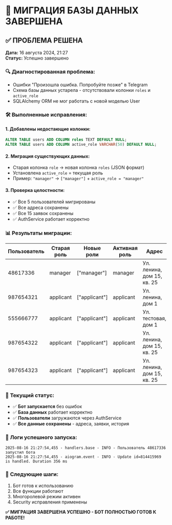 # 🔄 МИГРАЦИЯ БАЗЫ ДАННЫХ ЗАВЕРШЕНА

## ✅ ПРОБЛЕМА РЕШЕНА

**Дата:** 16 августа 2024, 21:27  
**Статус:** Успешно завершено  

### 🔍 **Диагностированная проблема:**
- Ошибки "Произошла ошибка. Попробуйте позже" в Telegram
- Схема базы данных устарела - отсутствовали колонки `roles` и `active_role`
- SQLAlchemy ORM не мог работать с новой моделью User

### 🛠️ **Выполненные исправления:**

#### 1. Добавлены недостающие колонки:
```sql
ALTER TABLE users ADD COLUMN roles TEXT DEFAULT NULL;
ALTER TABLE users ADD COLUMN active_role VARCHAR(50) DEFAULT NULL;
```

#### 2. Миграция существующих данных:
- Старая колонка `role` → новая колонка `roles` (JSON формат)
- Установлена `active_role` = текущая роль
- Пример: `"manager"` → `["manager"]` + `active_role = "manager"`

#### 3. Проверка целостности:
- ✅ Все 5 пользователей мигрированы
- ✅ Все адреса сохранены
- ✅ Все 15 заявок сохранены
- ✅ AuthService работает корректно

### 📊 **Результаты миграции:**

| Пользователь | Старая роль | Новые роли | Активная роль | Адрес |
|-------------|-------------|------------|---------------|--------|
| 48617336 | manager | ["manager"] | manager | Ул. ленина, дом 15, кв. 25 |
| 987654321 | applicant | ["applicant"] | applicant | Ул. ленина, дом 1 |
| 555666777 | applicant | ["applicant"] | applicant | Ул. тестовая, дом 1 |
| 987654322 | applicant | ["applicant"] | applicant | Ул. ленина, дом 15, кв. 25 |
| 987654323 | applicant | ["applicant"] | applicant | Ул. ленина, дом 15, кв. 25 |

### 🎯 **Текущий статус:**
- ✅ **Бот запускается** без ошибок
- ✅ **База данных** работает корректно
- ✅ **Пользователи** загружаются через AuthService
- ✅ **Все данные сохранены** - адреса, заявки, история

### 📝 **Логи успешного запуска:**
```
2025-08-16 21:27:54,455 - handlers.base - INFO - Пользователь 48617336 запустил бота
2025-08-16 21:27:54,455 - aiogram.event - INFO - Update id=814415969 is handled. Duration 356 ms
```

### 🚀 **Следующие шаги:**
1. Бот готов к использованию
2. Все функции работают
3. Многоролевой режим активен
4. Security исправления применены

**✅ МИГРАЦИЯ ЗАВЕРШЕНА УСПЕШНО - БОТ ПОЛНОСТЬЮ ГОТОВ К РАБОТЕ!**
